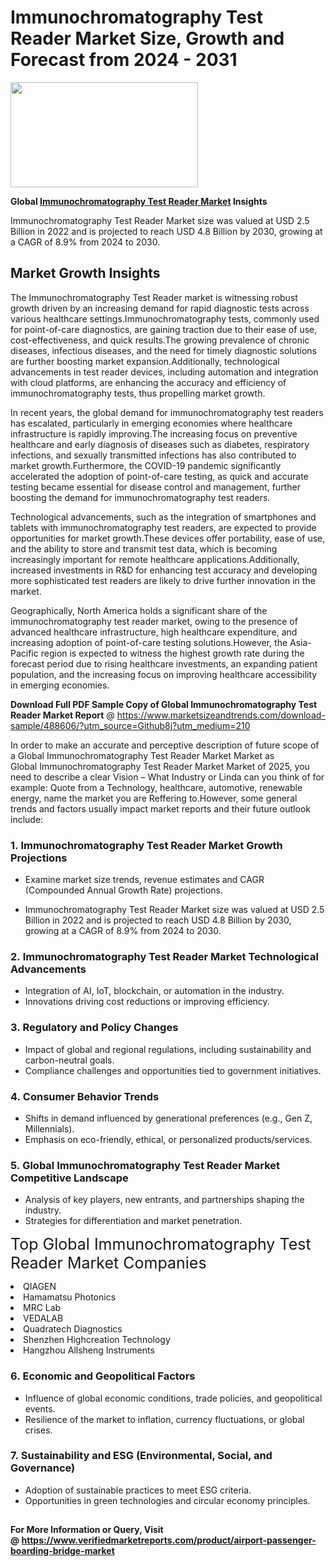 <H1>Immunochromatography Test Reader Market Size, Growth and Forecast from 2024 - 2031</H1><img class="aligncenter size-medium wp-image-584254" src="https://thirdeyenews.in/wp-content/uploads/2024/09/Global-Market-Research-300x168.jpeg" alt="" width="300" height="168" /><p><strong>Global&nbsp;<a href="https://www.marketsizeandtrends.com/download-sample/488606/?utm_source=Github8j?utm_medium=210">Immunochromatography Test Reader Market</a> Insights</strong></p><p>Immunochromatography Test Reader Market size was valued at USD 2.5 Billion in 2022 and is projected to reach USD 4.8 Billion by 2030, growing at a CAGR of 8.9% from 2024 to 2030.</p><p><h2>Market Growth Insights</h2> <p>The Immunochromatography Test Reader market is witnessing robust growth driven by an increasing demand for rapid diagnostic tests across various healthcare settings.Immunochromatography tests, commonly used for point-of-care diagnostics, are gaining traction due to their ease of use, cost-effectiveness, and quick results.The growing prevalence of chronic diseases, infectious diseases, and the need for timely diagnostic solutions are further boosting market expansion.Additionally, technological advancements in test reader devices, including automation and integration with cloud platforms, are enhancing the accuracy and efficiency of immunochromatography tests, thus propelling market growth.</p> <p>In recent years, the global demand for immunochromatography test readers has escalated, particularly in emerging economies where healthcare infrastructure is rapidly improving.The increasing focus on preventive healthcare and early diagnosis of diseases such as diabetes, respiratory infections, and sexually transmitted infections has also contributed to market growth.Furthermore, the COVID-19 pandemic significantly accelerated the adoption of point-of-care testing, as quick and accurate testing became essential for disease control and management, further boosting the demand for immunochromatography test readers.</p> <p>Technological advancements, such as the integration of smartphones and tablets with immunochromatography test readers, are expected to provide opportunities for market growth.These devices offer portability, ease of use, and the ability to store and transmit test data, which is becoming increasingly important for remote healthcare applications.Additionally, increased investments in R&D for enhancing test accuracy and developing more sophisticated test readers are likely to drive further innovation in the market.</p> <p>Geographically, North America holds a significant share of the immunochromatography test reader market, owing to the presence of advanced healthcare infrastructure, high healthcare expenditure, and increasing adoption of point-of-care testing solutions.However, the Asia-Pacific region is expected to witness the highest growth rate during the forecast period due to rising healthcare investments, an expanding patient population, and the increasing focus on improving healthcare accessibility in emerging economies.</p> <p><span class=""><strong>Download Full PDF Sample Copy of Global Immunochromatography Test Reader Market Report</strong> @ <a href="https://www.marketsizeandtrends.com/download-sample/488606/?utm_source=Github8j?utm_medium=210" target="_blank">https://www.marketsizeandtrends.com/download-sample/488606/?utm_source=Github8j?utm_medium=210</a></span></p><p>In order to make an accurate and perceptive description of future scope of a Global&nbsp;Immunochromatography Test Reader Market Market as Global&nbsp;Immunochromatography Test Reader Market Market of 2025, you need to describe a clear Vision &ndash; What Industry or Linda can you think of for example: Quote from a Technology, healthcare, automotive, renewable energy, name the market you are Reffering to.However, some general trends and factors usually impact market reports and their future outlook include:</p><h3>1.&nbsp;<strong>Immunochromatography Test Reader Market Growth Projections</strong></h3><ul><li>Examine market size trends, revenue estimates and CAGR (Compounded Annual Growth Rate) projections.</li><li><p>Immunochromatography Test Reader Market size was valued at USD 2.5 Billion in 2022 and is projected to reach USD 4.8 Billion by 2030, growing at a CAGR of 8.9% from 2024 to 2030.</p></li></ul><h3>2.&nbsp;<strong>Immunochromatography Test Reader Market Technological Advancements</strong></h3><ul><li>Integration of AI, IoT, blockchain, or automation in the industry.</li><li>Innovations driving cost reductions or improving efficiency.</li></ul><h3>3.&nbsp;<strong>Regulatory and Policy Changes</strong></h3><ul><li>Impact of global and regional regulations, including sustainability and carbon-neutral goals.</li><li>Compliance challenges and opportunities tied to government initiatives.</li></ul><h3>4.&nbsp;<strong>Consumer Behavior Trends</strong></h3><ul><li>Shifts in demand influenced by generational preferences (e.g., Gen Z, Millennials).</li><li>Emphasis on eco-friendly, ethical, or personalized products/services.</li></ul><h3>5.&nbsp;<strong>Global Immunochromatography Test Reader Market Competitive Landscape</strong></h3><ul><li>Analysis of key players, new entrants, and partnerships shaping the industry.</li><li>Strategies for differentiation and market penetration.</li></ul><p data-pm-slice="1 1 []"><span style="color: inherit; font-family: inherit; font-size: 25px;">Top Global Immunochromatography Test Reader Market Companies</span></p><div class="" data-test-id=""><p><li>QIAGEN</li><li> Hamamatsu Photonics</li><li> MRC Lab</li><li> VEDALAB</li><li> Quadratech Diagnostics</li><li> Shenzhen Highcreation Technology</li><li> Hangzhou Allsheng Instruments</li></p></div><h3>6.&nbsp;<strong>Economic and Geopolitical Factors</strong></h3><ul><li>Influence of global economic conditions, trade policies, and geopolitical events.</li><li>Resilience of the market to inflation, currency fluctuations, or global crises.</li></ul><h3>7.&nbsp;<strong>Sustainability and ESG (Environmental, Social, and Governance)</strong></h3><ul><li>Adoption of sustainable practices to meet ESG criteria.</li><li>Opportunities in green technologies and circular economy principles.</li></ul><h2><strong style="font-size: 14px;">For More Information or Query, Visit @&nbsp;</strong><a style="background-color: #ffffff; font-size: 14px;" href="https://www.marketsizeandtrends.com/report/immunochromatography-test-reader-market/" target="_blank">https://www.verifiedmarketreports.com/product/airport-passenger-boarding-bridge-market</a></h2>
